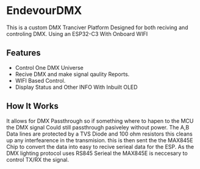 # EndevourDMX
This is a custom DMX Tranciver Platform Designed for both reciving and controling DMX. Using an ESP32-C3 With Onboard WIFI

## Features
  - Control One DMX Universe
  - Recive DMX and make signal qaulity Reports.
  - WIFI Based Control.
  - Display Status and Other INFO With Inbuilt OLED

## How It Works

It allows for DMX Passthrough so if something where to hapen to the MCU the DMX signal Could still passthrough pasiveley without power. The A,B Data lines are protected by a TVS Diode and 100 ohm resistors this cleans up any interfearence in the transmision. this is then sent the the MAX845E Chip to convert the data into easy to recive serieal data for the ESP. As the DMX lighting protocol uses RS845 Serieal the MAX845E is neccesary to control TX/RX the signal.



